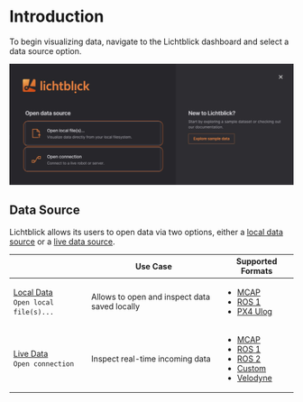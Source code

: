 # Introduction

To begin visualizing data, navigate to the Lichtblick dashboard and select a data source option.

![image](images/lb-initial-popup.png)

## Data Source

Lichtblick allows its users to open data via two options, either a [local data source](./local-data.md) or a [live data source](./live-data.md).


|   | Use Case         | Supported Formats           |
|---|------------------|-----------------------------|
| [Local Data](./local-data.md) <br> `Open local file(s)...` | Allows to open and inspect data saved locally | <ul><li>[MCAP]()</li><li>[ROS 1]()</li><li>[PX4 Ulog]()</li></ul>        |
| [Live Data](./live-data.md) <br> `Open connection` | Inspect real-time incoming data  | <ul><li>[MCAP]()</li><li>[ROS 1]()</li><li>[ROS 2]()</li><li>[Custom]()</li><li>[Velodyne]()</li></ul> |

